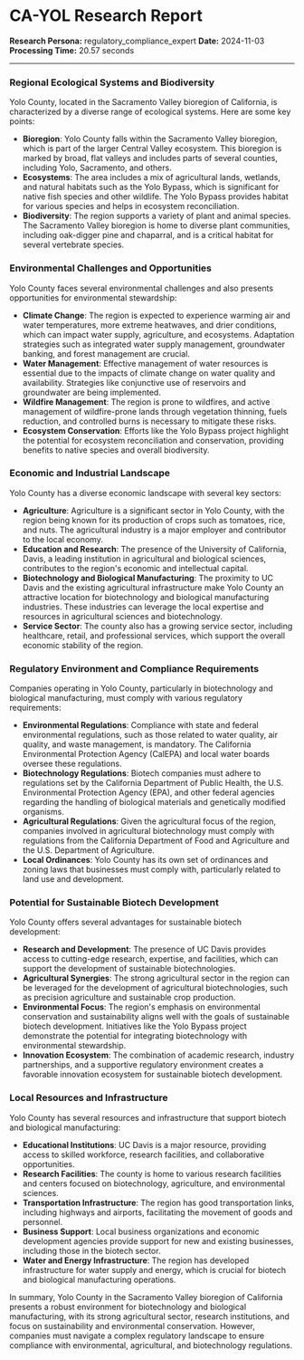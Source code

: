 # CA-YOL Research Report

**Research Persona:** regulatory_compliance_expert
**Date:** 2024-11-03
**Processing Time:** 20.57 seconds

---

### Regional Ecological Systems and Biodiversity

Yolo County, located in the Sacramento Valley bioregion of California, is characterized by a diverse range of ecological systems. Here are some key points:

- **Bioregion**: Yolo County falls within the Sacramento Valley bioregion, which is part of the larger Central Valley ecosystem. This bioregion is marked by broad, flat valleys and includes parts of several counties, including Yolo, Sacramento, and others.
- **Ecosystems**: The area includes a mix of agricultural lands, wetlands, and natural habitats such as the Yolo Bypass, which is significant for native fish species and other wildlife. The Yolo Bypass provides habitat for various species and helps in ecosystem reconciliation.
- **Biodiversity**: The region supports a variety of plant and animal species. The Sacramento Valley bioregion is home to diverse plant communities, including oak-digger pine and chaparral, and is a critical habitat for several vertebrate species.

### Environmental Challenges and Opportunities

Yolo County faces several environmental challenges and also presents opportunities for environmental stewardship:

- **Climate Change**: The region is expected to experience warming air and water temperatures, more extreme heatwaves, and drier conditions, which can impact water supply, agriculture, and ecosystems. Adaptation strategies such as integrated water supply management, groundwater banking, and forest management are crucial.
- **Water Management**: Effective management of water resources is essential due to the impacts of climate change on water quality and availability. Strategies like conjunctive use of reservoirs and groundwater are being implemented.
- **Wildfire Management**: The region is prone to wildfires, and active management of wildfire-prone lands through vegetation thinning, fuels reduction, and controlled burns is necessary to mitigate these risks.
- **Ecosystem Conservation**: Efforts like the Yolo Bypass project highlight the potential for ecosystem reconciliation and conservation, providing benefits to native species and overall biodiversity.

### Economic and Industrial Landscape

Yolo County has a diverse economic landscape with several key sectors:

- **Agriculture**: Agriculture is a significant sector in Yolo County, with the region being known for its production of crops such as tomatoes, rice, and nuts. The agricultural industry is a major employer and contributor to the local economy.
- **Education and Research**: The presence of the University of California, Davis, a leading institution in agricultural and biological sciences, contributes to the region's economic and intellectual capital.
- **Biotechnology and Biological Manufacturing**: The proximity to UC Davis and the existing agricultural infrastructure make Yolo County an attractive location for biotechnology and biological manufacturing industries. These industries can leverage the local expertise and resources in agricultural sciences and biotechnology.
- **Service Sector**: The county also has a growing service sector, including healthcare, retail, and professional services, which support the overall economic stability of the region.

### Regulatory Environment and Compliance Requirements

Companies operating in Yolo County, particularly in biotechnology and biological manufacturing, must comply with various regulatory requirements:

- **Environmental Regulations**: Compliance with state and federal environmental regulations, such as those related to water quality, air quality, and waste management, is mandatory. The California Environmental Protection Agency (CalEPA) and local water boards oversee these regulations.
- **Biotechnology Regulations**: Biotech companies must adhere to regulations set by the California Department of Public Health, the U.S. Environmental Protection Agency (EPA), and other federal agencies regarding the handling of biological materials and genetically modified organisms.
- **Agricultural Regulations**: Given the agricultural focus of the region, companies involved in agricultural biotechnology must comply with regulations from the California Department of Food and Agriculture and the U.S. Department of Agriculture.
- **Local Ordinances**: Yolo County has its own set of ordinances and zoning laws that businesses must comply with, particularly related to land use and development.

### Potential for Sustainable Biotech Development

Yolo County offers several advantages for sustainable biotech development:

- **Research and Development**: The presence of UC Davis provides access to cutting-edge research, expertise, and facilities, which can support the development of sustainable biotechnologies.
- **Agricultural Synergies**: The strong agricultural sector in the region can be leveraged for the development of agricultural biotechnologies, such as precision agriculture and sustainable crop production.
- **Environmental Focus**: The region's emphasis on environmental conservation and sustainability aligns well with the goals of sustainable biotech development. Initiatives like the Yolo Bypass project demonstrate the potential for integrating biotechnology with environmental stewardship.
- **Innovation Ecosystem**: The combination of academic research, industry partnerships, and a supportive regulatory environment creates a favorable innovation ecosystem for sustainable biotech development.

### Local Resources and Infrastructure

Yolo County has several resources and infrastructure that support biotech and biological manufacturing:

- **Educational Institutions**: UC Davis is a major resource, providing access to skilled workforce, research facilities, and collaborative opportunities.
- **Research Facilities**: The county is home to various research facilities and centers focused on biotechnology, agriculture, and environmental sciences.
- **Transportation Infrastructure**: The region has good transportation links, including highways and airports, facilitating the movement of goods and personnel.
- **Business Support**: Local business organizations and economic development agencies provide support for new and existing businesses, including those in the biotech sector.
- **Water and Energy Infrastructure**: The region has developed infrastructure for water supply and energy, which is crucial for biotech and biological manufacturing operations.

In summary, Yolo County in the Sacramento Valley bioregion of California presents a robust environment for biotechnology and biological manufacturing, with its strong agricultural sector, research institutions, and focus on sustainability and environmental conservation. However, companies must navigate a complex regulatory landscape to ensure compliance with environmental, agricultural, and biotechnology regulations.